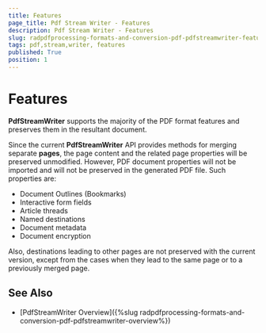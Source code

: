 ```yaml
---
title: Features
page_title: Pdf Stream Writer - Features
description: Pdf Stream Writer - Features
slug: radpdfprocessing-formats-and-conversion-pdf-pdfstreamwriter-features
tags: pdf,stream,writer, features
published: True
position: 1
---
```


# Features

**PdfStreamWriter** supports the majority of the PDF format features and preserves them in the resultant document.

Since the current **PdfStreamWriter** API provides methods for merging separate **pages**, the page content and the related page properties will be preserved unmodified. However, PDF document properties will not be imported and will not be preserved in the generated PDF file. Such properties are:

- Document Outlines (Bookmarks)
- Interactive form fields
- Article threads
- Named destinations
- Document metadata
- Document encryption


Also, destinations leading to other pages are not preserved with the current version, except from the cases when they lead to the same page or to a previously merged page.

## See Also

* [PdfStreamWriter Overview]({%slug radpdfprocessing-formats-and-conversion-pdf-pdfstreamwriter-overview%})